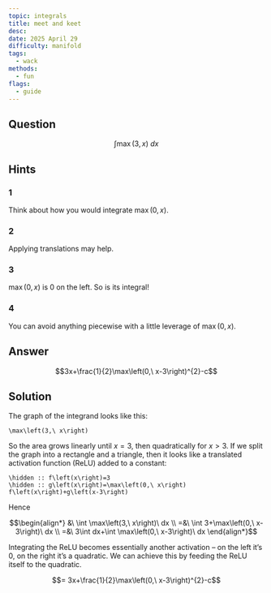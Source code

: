 ```yaml
---
topic: integrals
title: meet and keet
desc: 
date: 2025 April 29
difficulty: manifold
tags:
  - wack
methods:
  - fun
flags:
  - guide
---
```



## Question
```math
\int
  \max(3, x)
\ dx
```


## Hints

### 1
Think about how you would integrate $\max(0, x)$.

### 2
Applying translations may help.

### 3
$\max(0, x)$ is $0$ on the left. So is its integral!

### 4
You can avoid anything piecewise with a little leverage of $\max(0, x)$.


## Answer
```math
3x+\frac{1}{2}\max\left(0,\ x-3\right)^{2}-c
```


## Solution

The graph of the integrand looks like this:

```desmos
\max\left(3,\ x\right)
```

So the area grows linearly until $x = 3$, then quadratically for $x > 3$. If we split the graph into a rectangle and a triangle, then it looks like a translated activation function (ReLU) added to a constant:

```desmos
\hidden :: f\left(x\right)=3
\hidden :: g\left(x\right)=\max\left(0,\ x\right)
f\left(x\right)+g\left(x-3\right)
```

Hence

```math
\begin{align*}
  &\ \int \max\left(3,\ x\right)\ dx
  \\ =&\ \int 3+\max\left(0,\ x-3\right)\ dx
  \\ =&\ 3\int dx+\int \max\left(0,\ x-3\right)\ dx
\end{align*}
```

Integrating the ReLU becomes essentially another activation – on the left it’s $0$, on the right it’s a quadratic. We can achieve this by feeding the ReLU itself to the quadratic.

```math
= 3x+\frac{1}{2}\max\left(0,\ x-3\right)^{2}-c
```
